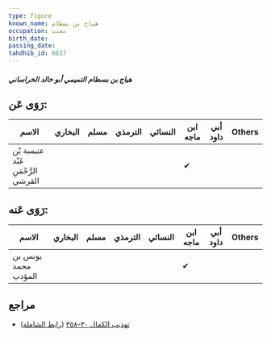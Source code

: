 ```yaml
---
type: figure
known_name: هياج بن بسطام
occupation: محدث
birth_date:
passing_date:
tahdhib_id: 6637
---
```

##### هياج بن بسطام التميمي أبو خالد الخراساني

## رَوَى عَن:
| الاسم                              | البخاري | مسلم | الترمذي | النسائي | ابن ماجه | أبي داود | Others |
| ---------------------------------- | ------- | ---- | ------- | ------- | -------- | -------- | ------ |
| عنبسة بْن عَبْد الرَّحْمَنِ القرشي |         |      |         |         | ✔        |          |        |
## رَوَى عَنه:
| الاسم               | البخاري | مسلم | الترمذي | النسائي | ابن ماجه | أبي داود | Others |
| ------------------- | ------- | ---- | ------- | ------- | -------- | -------- | ------ |
| يونس بن محمد المؤدب |         |      |         |         | ✔        |          |        |
## مراجع
- [تهذيب الكمال ٣٠-٣٥٨](obsidian://open?vault=Tahdhib-al-Kamal&file=Figures/٦٦٣٧-هياج%20بن%20بسطام%20التميمي%20أبو%20خالد%20الخراساني) ([رابط الشاملة](https://shamela.ws/book/3722/16424))